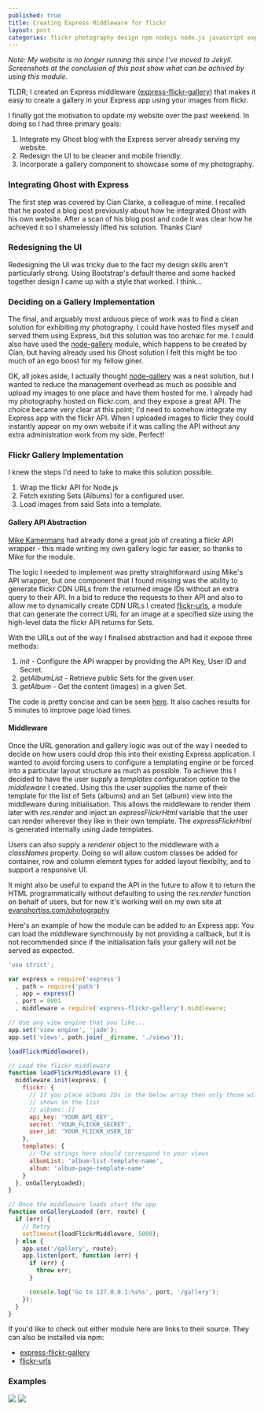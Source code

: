 ```yaml
---
published: true
title: Creating Express Middleware for flickr
layout: post
categories: flickr photography design npm nodejs node.js javascript express
---
```


_Note: My website is no longer running this since I've moved to Jekyll. Screenshots at the conclusion of this post show what can be achived by using this module._

TLDR; I created an Express middleware ([express-flickr-gallery](https://github.com/evanshortiss/express-flickr-gallery/)) that makes it easy to create a gallery in your Express app using your images from flickr.

I finally got the motivation to update my website over the past weekend. In doing so I had three primary goals:

1. Integrate my Ghost blog with the Express server already serving my website.
2. Redesign the UI to be cleaner and mobile friendly.
3. Incorporate a gallery component to showcase some of my photography.


### Integrating Ghost with Express
The first step was covered by Cian Clarke, a colleague of mine. I recalled that he posted a blog post previously about how he integrated Ghost with his own website. After a scan of his blog post and code it was clear how he achieved it so I shamelessly lifted his solution. Thanks Cian!

### Redesigning the UI
Redesigning the UI was tricky due to the fact my design skills aren't particularly strong. Using Bootstrap's default theme and some hacked together design I came up with a style that worked. I think...


### Deciding on a Gallery Implementation
The final, and arguably most arduous piece of work was to find a clean solution for exhibiting my photography. I could have hosted files myself and served them using Express, but this solution was too archaic for me. I could also have used the [node-gallery](https://github.com/cianclarke/node-gallery) module, which happens to be created by Cian, but having already used his Ghost solution I felt this might be too much of an ego boost for my fellow giner.

OK, all jokes aside, I actually thought [node-gallery](https://github.com/cianclarke/node-gallery) was a neat solution, but I wanted to reduce the management overhead as much as possible and upload my images to one place and have them hosted for me. I already had my photography hosted on flickr.com, and they expose a great API. The choice became very clear at this point; I'd need to somehow integrate my Express app with the flickr API. When I uploaded images to flickr they could instantly appear on my own website if it was calling the API without any extra administration work from my side. Perfect!

### Flickr Gallery Implementation
I knew the steps I'd need to take to make this solution possible.

1. Wrap the flickr API for Node.js
1. Fetch existing Sets (Albums) for a configured user.
2. Load images from said Sets into a template.

#### Gallery API Abstraction

[Mike Kamermans](https://github.com/Pomax) had already done a great job of creating a flickr API wrapper - this made writing my own gallery logic far easier, so thanks to Mike for the module.

The logic I needed to implement was pretty straightforward using Mike's API wrapper, but one component that I found missing was the ability to generate flickr CDN URLs from the returned image IDs without an extra query to their API. In a bid to reduce the requests to their API and also to allow me to dynamically create CDN URLs I created [flickr-urls](https://github.com/evanshortiss/flickr-url), a module that can generate the correct URL for an image at a specified size using the high-level data the flickr API returns for Sets.

With the URLs out of the way I finalised abstraction and had it expose three methods:

1. _init_ - Configure the API wrapper by providing the API Key, User ID and Secret.
2. _getAlbumList_ - Retrieve public Sets for the given user.
3. _getAlbum_ - Get the content (images) in a given Set.

The code is pretty concise and can be seen [here](https://github.com/evanshortiss/express-flickr-gallery/blob/master/lib/flickr.js). It also caches results for 5 minutes to improve page load times.

#### Middleware
Once the URL generation and gallery logic was out of the way I needed to decide on how users could drop this into their existing Express application. I wanted to avoid forcing users to configure a templating engine or be forced into a particular layout structure as much as possible. To achieve this I decided to have the user supply a _templates_ configuration option to the _middleware_ I created. Using this the user supplies the name of their template for the list of Sets (albums) and an Set (album) view into the middleware during initialisation. This allows the middleware to render them later with _res.render_ and inject an _expressFlickrHtml_ variable that the user can render wherever they like in their own template. The _expressFlickrHtml_ is generated internally using Jade templates.

Users can also supply a _renderer_ object to the middleware with a _classNames_ property. Doing so will allow custom classes be added for container, row and column element types for added layout flexibilty, and to support a responsive UI.

It might also be useful to expand the API in the future to allow it to return the HTML programmatically without defaulting to using the _res.render_ function on behalf of users, but for now it's working well on my own site at [evanshortiss.com/photography](http://evanshortiss.com/photography)

Here's an example of how the module can be added to an Express app. You can load the middleware synchrnously by not providing a callback, but it is not recommended since if the initialisation fails your gallery will not be served as expected.

```javascript
'use strict';

var express = require('express')
  , path = require('path')
  , app = express()
  , port = 8001
  , middleware = require('express-flickr-gallery').middleware;

// Use any view engine that you like...
app.set('view engine', 'jade');
app.set('views', path.join(__dirname, './views'));

loadFlickrMiddleware();

// Load the flickr middleware
function loadFlickrMiddleware () {
  middleware.init(express, {
    flickr: {
      // If you place albums IDs in the below array then only those will be
      // shown in the list
      // albums: []
      api_key: 'YOUR_API_KEY',
      secret: 'YOUR_FLICKR_SECRET',
      user_id: 'YOUR_FLICKR_USER_ID'
    },
    templates: {
      // The strings here should correspond to your views
      albumList: 'album-list-template-name',
      album: 'album-page-template-name'
    }
  }, onGalleryLoaded);
}

// Once the middleware loads start the app
function onGalleryLoaded (err, route) {
  if (err) {
    // Retry
    setTimeout(loadFlickrMiddleware, 5000);
  } else {
   	app.use('/gallery', route);
    app.listen(port, function (err) {
      if (err) {
        throw err;
      }

      console.log('Go to 127.0.0.1:%s%s', port, '/gallery');
    });
  }
}
```


If you'd like to check out either module here are links to their source. They can also be installed via npm:

* [express-flickr-gallery](https://github.com/evanshortiss/express-flickr-gallery)
* [flickr-urls](https://github.com/evanshortiss/flickr-urls)

### Examples
![](https://dl.dropboxusercontent.com/u/4401092/blog/images/2015/06/Screen%20Shot%202016-04-13%20at%209.12.07%20PM.png)
![](https://dl.dropboxusercontent.com/u/4401092/blog/images/2015/06/Screen%20Shot%202016-04-13%20at%209.05.42%20PM.png)
